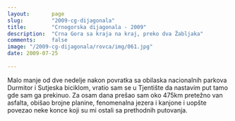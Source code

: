 ```yaml
---
layout:       page
slug:         "2009-cg-dijagonala"
title:        "Crnogorska dijagonala - 2009"
description:  "Crna Gora sa kraja na kraj, preko dva Žabljaka"
comments:     false
image: "/2009-cg-dijagonala/rovca/img/061.jpg"
date: 2009-07-25
  
---
```


Malo manje od dve nedelje nakon povratka sa obilaska nacionalnih parkova Durmitor i Sutjeska biciklom, vratio sam se u
Tjentište da nastavim put tamo gde sam ga prekinuo. Za osam dana prešao sam oko 475km pretežno van asfalta, obišao brojne
planine, fenomenalna jezera i kanjone i uopšte povezao neke konce koji su mi ostali sa prethodnih putovanja.